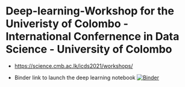 # Deep-learning-Workshop for the Univeristy of Colombo - International Confernence in Data Science - University of Colombo
* https://science.cmb.ac.lk/icds2021/workshops/

* Binder link to launch the deep learning notebook
[![Binder](https://mybinder.org/badge_logo.svg)](https://mybinder.org/v2/gh/devink07/deep-learning-UoC/HEAD?filepath=Deep_Learning_Colab_Master.ipynb)
